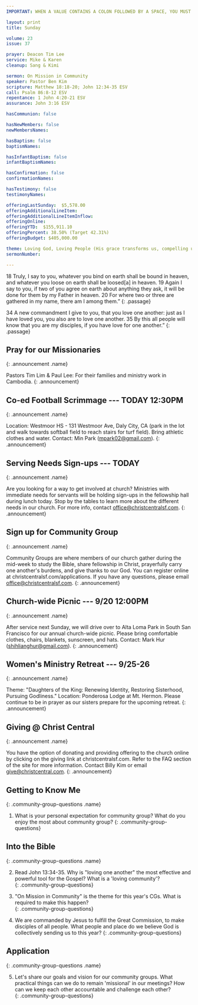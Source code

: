 ```yaml
---
IMPORTANT: WHEN A VALUE CONTAINS A COLON FOLLOWED BY A SPACE, YOU MUST USE &#58;

layout: print
title: Sunday

volume: 23
issue: 37

prayer: Deacon Tim Lee
service: Mike & Karen
cleanup: Sang & Kimi

sermon: On Mission in Community
speaker: Pastor Ben Kim
scripture: Matthew 18:18-20; John 12:34-35 ESV
call: Psalm 86:8-12 ESV
repentance: 1 John 4:20-21 ESV
assurance: John 3:16 ESV

hasCommunion: false

hasNewMembers: false
newMembersNames:

hasBaptism: false
baptismNames: 

hasInfantBaptism: false
infantBaptismNames: 

hasConfirmation: false
confirmationNames: 

hasTestimony: false
testimonyNames:

offeringLastSunday:  $5,578.00
offeringAdditionalLineItem: 
offeringAdditionalLineItemInflow: 
offeringOnline: 
offeringYTD:  $155,911.10
offeringPercent: 38.50% (Target 42.31%)
offeringBudget: $405,000.00

theme: Loving God, Loving People (His grace transforms us, compelling us to love others)
sermonNumber: 

---
```


18 Truly, I say to you, whatever you bind on earth shall be bound in heaven, and whatever you loose on earth shall be loosed[a] in heaven. 19 Again I say to you, if two of you agree on earth about anything they ask, it will be done for them by my Father in heaven. 20 For where two or three are gathered in my name, there am I among them.”
{: .passage}

34 A new commandment I give to you, that you love one another: just as I have loved you, you also are to love one another. 35 By this all people will know that you are my disciples, if you have love for one another.”
{: .passage}



## Pray for our Missionaries
{: .announcement .name}

Pastors Tim Lim & Paul Lee: For their families and ministry work in Cambodia.
{: .announcement}

## Co-ed Football Scrimmage --- TODAY 12:30PM
{: .announcement .name}

Location: Westmoor HS - 131 Westmoor Ave, Daly City, CA (park in the lot and walk towards softball field to reach stairs for turf field). Bring athletic clothes and water. Contact: Min Park (mpark02@gmail.com).
{: .announcement}

## Serving Needs Sign-ups --- TODAY
{: .announcement .name}

Are you looking for a way to get involved at church? Ministries with immediate needs for servants will be holding sign-ups in the fellowship hall during lunch today. Stop by the tables to learn more about the different needs in our church. For more info, contact office@christcentralsf.com.
{: .announcement}

## Sign up for Community Group
{: .announcement .name}

Community Groups are where members of our church gather during the mid-week to study the Bible, share fellowship in Christ, prayerfully carry one another's burdens, and give thanks to our God. You can register online at christcentralsf.com/applications. If you have any questions, please email office@christcentralsf.com.
{: .announcement}

## Church-wide Picnic --- 9/20 12:00PM
{: .announcement .name}

After service next Sunday, we will drive over to Alta Loma Park in South San Francisco for our annual church-wide picnic. Please bring comfortable clothes, chairs, blankets, sunscreen, and hats. Contact: Mark Hur (shihlianghur@gmail.com).
{: .announcement}

## Women's Ministry Retreat --- 9/25-26
{: .announcement .name}

Theme: "Daughters of the King: Renewing Identity, Restoring Sisterhood, Pursuing Godliness." Location: Ponderosa Lodge at Mt. Hermon. Please continue to be in prayer as our sisters prepare for the upcoming retreat.
{: .announcement}

## Giving @ Christ Central
{: .announcement .name}

You have the option of donating and providing offering to the church online by clicking on the giving link at christcentralsf.com. Refer to the FAQ section of the site for more information. Contact Billy Kim or email give@christcentral.com. 
{: .announcement}







## Getting to Know Me
{: .community-group-questions .name}

1) What is your personal expectation for community group?  What do you enjoy the most about community group?
{: .community-group-questions}

## Into the Bible
{: .community-group-questions .name}

2) Read John 13:34-35. Why is "loving one another" the most effective and powerful tool for the Gospel? What is a 'loving community'?  
{: .community-group-questions}

3) "On Mission in Community" is the theme for this year's CGs. What is required to make this happen?  
{: .community-group-questions}

4) We are commanded by Jesus to fulfill the Great Commission, to make disciples of all people. What people and place do we believe God is collectively sending us to this year?
{: .community-group-questions}

## Application
{: .community-group-questions .name}

5) Let's share our goals and vision for our community groups. What practical things can we do to remain 'missional' in our meetings? How can we keep each other accountable and challenge each other?   
{: .community-group-questions}

 